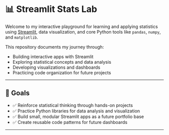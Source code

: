 # 📊 Streamlit Stats Lab

Welcome to my interactive playground for learning and applying statistics using [Streamlit](https://streamlit.io/), data visualization, and core Python tools like `pandas`, `numpy`, and `matplotlib`.

This repository documents my journey through:
- Building interactive apps with Streamlit
- Exploring statistical concepts and data analysis
- Developing visualizations and dashboards
- Practicing code organization for future projects

---

## 🚀 Goals

- ✅ Reinforce statistical thinking through hands-on projects
- ✅ Practice Python libraries for data analysis and visualization
- ✅ Build small, modular Streamlit apps as a future portfolio base
- ✅ Create reusable code patterns for future dashboards

---
